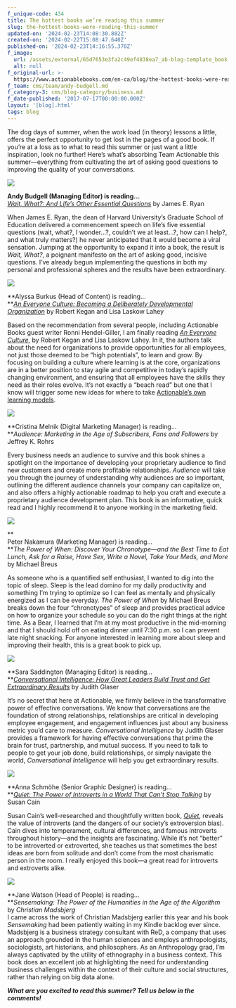 ```yaml
---
f_unique-code: 434
title: The hottest books we’re reading this summer
slug: the-hottest-books-were-reading-this-summer
updated-on: '2024-02-23T14:08:30.882Z'
created-on: '2024-02-22T15:08:47.640Z'
published-on: '2024-02-23T14:16:55.370Z'
f_image:
  url: /assets/external/65d7653e3fa2c49ef4838ea7_ab-blog-template_book.jpeg
  alt: null
f_original-url: >-
  https://www.actionablebooks.com/en-ca/blog/the-hottest-books-were-reading-this-summer/
f_team: cms/team/andy-budgell.md
f_category-3: cms/blog-category/business.md
f_date-published: '2017-07-17T00:00:00.000Z'
layout: '[blog].html'
tags: blog
---
```


The dog days of summer, when the work load (in theory) lessons a little, offers the perfect opportunity to get lost in the pages of a good book. If you’re at a loss as to what to read this summer or just want a little inspiration, look no further! Here’s what’s absorbing Team Actionable this summer—everything from cultivating the art of asking good questions to improving the quality of your conversations.

![](/assets/external/65d35e93f3f5ee011f7e7f3b_waitwhat_3d-1-571x600.jpeg)

**Andy Budgell (Managing Editor) is reading…**  
[_Wait, What?: And Life’s Other Essential Questions_](https://www.actionablebooks.com/en-ca/summaries/wait-what/) by James E. Ryan

When James E. Ryan, the dean of Harvard University’s Graduate School of Education delivered a commencement speech on life’s five essential questions (wait, what?, I wonder…?, couldn’t we at least…?, how can I help?, and what truly matters?) he never anticipated that it would become a viral sensation. Jumping at the opportunity to expand it into a book, the result is _Wait, What?_, a poignant manifesto on the art of asking good, incisive questions. I’ve already begun implementing the questions in both my personal and professional spheres and the results have been extraordinary.

![](/assets/external/65d35e93f3f5ee011f7e7f28_everyoneculture_3d-1-571x600.jpeg)

**Alyssa Burkus (Head of Content) is reading…  
**[_An Everyone Culture: Becoming a Deliberately Developmental Organization_](https://www.actionablebooks.com/en-ca/summaries/an-everyone-culture/) by Robert Kegan and Lisa Laskow Lahey

Based on the recommendation from several people, including Actionable Books guest writer Ronni Hendel-Giller, I am finally reading [_An Everyone Culture_](https://www.actionablebooks.com/en-ca/summaries/an-everyone-culture/), by Robert Kegan and Lisa Laskow Lahey. In it, the authors talk about the need for organizations to provide opportunities for all employees, not just those deemed to be “high potentials”, to learn and grow. By focusing on building a culture where learning is at the core, organizations are in a better position to stay agile and competitive in today’s rapidly changing environment, and ensuring that all employees have the skills they need as their roles evolve. It’s not exactly a “beach read” but one that I know will trigger some new ideas for where to take [Actionable’s own learning models](https://actionable.co/thoughts/2017/06/training-roi/).

![](/assets/external/65d35e93f3f5ee011f7e7f2b_audience_3d-1-571x600.jpeg)

**Cristina Melnik (Digital Marketing Manager) is reading…  
**_Audience: Marketing in the Age of Subscribers, Fans and Followers_ by Jeffrey K. Rohrs

Every business needs an audience to survive and this book shines a spotlight on the importance of developing your proprietary audience to find new customers and create more profitable relationships. _Audience_ will take you through the journey of understanding why audiences are so important, outlining the different audience channels your company can capitalize on, and also offers a highly actionable roadmap to help you craft and execute a proprietary audience development plan. This book is an informative, quick read and I highly recommend it to anyone working in the marketing field.

![](/assets/external/65d35e93f3f5ee011f7e7f30_powerof_3d-571x600.jpeg)

**  
Peter Nakamura (Marketing Manager) is reading…  
**_The Power of When: Discover Your Chronotype—and the Best Time to Eat Lunch, Ask for a Raise, Have Sex, Write a Novel, Take Your Meds, and More_ by Michael Breus

As someone who is a quantified self enthusiast, I wanted to dig into the topic of sleep. Sleep is the lead domino for my daily productivity and something I’m trying to optimize so I can feel as mentally and physically energized as I can be everyday. _The Power of When_ by Michael Breus breaks down the four “chronotypes” of sleep and provides practical advice on how to organize your schedule so you can do the right things at the right time. As a Bear, I learned that I’m at my most productive in the mid-morning and that I should hold off on eating dinner until 7:30 p.m. so I can prevent late night snacking. For anyone interested in learning more about sleep and improving their health, this is a great book to pick up.

![](/assets/external/65d35e93f3f5ee011f7e7f33_conversationalintelligence_3d-571x600.jpeg)

**Sara Saddington (Managing Editor) is reading…  
**[_Conversational Intelligence: How Great Leaders Build Trust and Get Extraordinary Results_](https://www.actionablebooks.com/en-ca/summaries/conversational-intelligence/) by Judith Glaser

It’s no secret that here at Actionable, we firmly believe in the transformative power of effective conversations. We know that conversations are the foundation of strong relationships, relationships are critical in developing employee engagement, and engagement influences just about any business metric you’d care to measure. _Conversational Intelligence_ by Judith Glaser provides a framework for having effective conversations that prime the brain for trust, partnership, and mutual success. If you need to talk to people to get your job done, build relationships, or simply navigate the world, _Conversational Intelligence_ will help you get extraordinary results.

![](/assets/external/65d35e93f3f5ee011f7e7f23_quiet_3d-1-571x600.jpeg)

**Anna Schmöhe (Senior Graphic Designer) is reading…  
**[_Quiet: The Power of Introverts in a World That Can’t Stop Talking_](https://www.actionablebooks.com/en-ca/summaries/quiet/) by Susan Cain

Susan Cain’s well-researched and thoughtfully written book, [_Quiet_](https://www.actionablebooks.com/en-ca/summaries/quiet/), reveals the value of introverts (and the dangers of our society’s extroversion bias). Cain dives into temperament, cultural differences, and famous introverts throughout history—and the insights are fascinating. While it’s not “better” to be introverted or extroverted, she teaches us that sometimes the best ideas are born from solitude and don’t come from the most charismatic person in the room. I really enjoyed this book—a great read for introverts and extroverts alike.

![](/assets/external/65d35e93f3f5ee011f7e7f38_sensemaking_3d-571x600.jpeg)

**Jane Watson (Head of People) is reading…  
**_Sensemaking: The Power of the Humanities in the Age of the Algorithm_ by _Christian Madsbjerg_  
I came across the work of Christian Madsbjerg earlier this year and his book _Sensemaking_ had been patiently waiting in my Kindle backlog ever since. Madsbjerg is a business strategy consultant with ReD, a company that uses an approach grounded in the human sciences and employs anthropologists, sociologists, art historians, and philosophers. As an Anthropology grad, I’m always captivated by the utility of ethnography in a business context. This book does an excellent job at highlighting the need for understanding business challenges within the context of their culture and social structures, rather than relying on big data alone.

**_What are you excited to read this summer? Tell us below in the comments!_**
